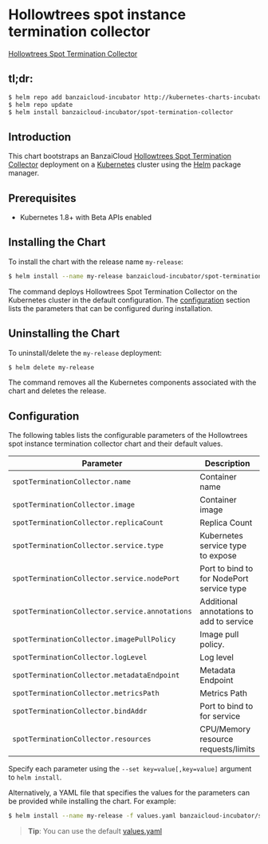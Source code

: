 # Hollowtrees spot instance termination collector

[Hollowtrees Spot Termination Collector](https://github.com/banzaicloud/spot-termination-collector) 

## tl;dr:

```bash
$ helm repo add banzaicloud-incubator http://kubernetes-charts-incubator.banzaicloud.com
$ helm repo update
$ helm install banzaicloud-incubator/spot-termination-collector
```

## Introduction

This chart bootstraps an BanzaiCloud  [Hollowtrees Spot Termination Collector](https://github.com/banzaicloud/banzai-charts/incubator/spot-termination-collector) deployment on a [Kubernetes](http://kubernetes.io) cluster using the [Helm](https://helm.sh) package manager.

## Prerequisites

- Kubernetes 1.8+ with Beta APIs enabled

## Installing the Chart

To install the chart with the release name `my-release`:

```bash
$ helm install --name my-release banzaicloud-incubator/spot-termination-collector
```

The command deploys Hollowtrees Spot Termination Collector on the Kubernetes cluster in the default configuration. The [configuration](#configuration) section lists the parameters that can be configured during installation.

## Uninstalling the Chart

To uninstall/delete the `my-release` deployment:

```bash
$ helm delete my-release
```

The command removes all the Kubernetes components associated with the chart and deletes the release.

## Configuration

The following tables lists the configurable parameters of the Hollowtrees spot instance termination collector chart and their default values.

|                     Parameter                    |                Description                  |                      Default                      |
| ------------------------------------------------ | ------------------------------------------- | ------------------------------------------------- |
| `spotTerminationCollector.name`                  | Container name                              | `spot-termination-collector`                      |
| `spotTerminationCollector.image`                 | Container image                             | `banzaicloud/spot-termination-collector:{VERSION}`|
| `spotTerminationCollector.replicaCount`          | Replica Count                               | `1`                                               |
| `spotTerminationCollector.service.type`          | Kubernetes service type to expose           | `ClusterIP`                                       |
| `spotTerminationCollector.service.nodePort`      | Port to bind to for NodePort service type   | `nil`                                             |
| `spotTerminationCollector.service.annotations`   | Additional annotations to add to service    | `nil`                                             |
| `spotTerminationCollector.imagePullPolicy`       | Image pull policy.                          | `IfNotPresent`                                    |
| `spotTerminationCollector.logLevel`              | Log level                                   | `debug`                                           |
| `spotTerminationCollector.metadataEndpoint`      | Metadata Endpoint                           | `http://169.254.169.254/latest/meta-data/`        |
| `spotTerminationCollector.metricsPath`           | Metrics Path                                | `/metrics`                                        |
| `spotTerminationCollector.bindAddr`              | Port to bind to for service                 | `9189`                                            |
| `spotTerminationCollector.resources`             | CPU/Memory resource requests/limits         | Memory: `256Mi`, CPU: `100m`                      |
          
Specify each parameter using the `--set key=value[,key=value]` argument to `helm install`. 

Alternatively, a YAML file that specifies the values for the parameters can be provided while installing the chart. For example:

```bash
$ helm install --name my-release -f values.yaml banzaicloud-incubator/spot-termination-collector
```

> **Tip**: You can use the default [values.yaml](values.yaml)


```
